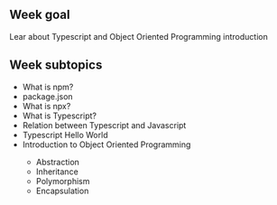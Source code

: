 <H2>Week goal</H2>
Lear about Typescript and Object Oriented Programming introduction
<H2>Week subtopics</H2>
<ul>
<li>What is npm?</li>
<li>package.json</li>
<li>What is npx?</li>
<li>What is Typescript?</li>
<li>Relation between Typescript and Javascript</li>
<li>Typescript Hello World</li>
 <li>Introduction to Object Oriented Programming</li>
   <ul><li>Abstraction</li>
      <li>Inheritance</li>
      <li>Polymorphism</li>
     <li>Encapsulation</li>
   </ul>
</ul>

  








